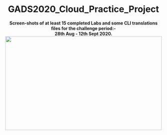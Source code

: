 <h1 align='center'>GADS2020_Cloud_Practice_Project</h1>
<p align='center'>
  <b>Screen-shots of at least 15 completed Labs and some CLI translations files for the challenge period:-</b> <br><b>28th Aug - 12th Sept 2020.</b>
  <br>
  <img src="https://www.gstatic.com/devrel-devsite/prod/v9d82702993bc22f782b7874a0f933b5e39c1f0889acab7d1fce0d6deb8e0f63d/cloud/images/cloud-logo.svg" height=300 width=500>
</p>
